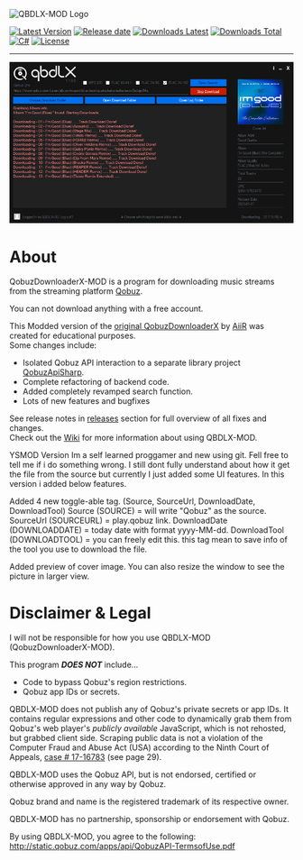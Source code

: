 ![QBDLX-MOD Logo](./QobuzDownloaderX/Resources/qbdlx.png?raw=true)

[![Latest Version](https://img.shields.io/github/v/release/DJDoubleD/QobuzDownloaderX-MOD?color=blue)](../../releases/latest)
[![Release date](https://img.shields.io/github/release-date/DJDoubleD/QobuzDownloaderX-MOD)](../../releases/latest)
[![Downloads Latest](https://img.shields.io/github/downloads/DJDoubleD/QobuzDownloaderX-MOD/latest/total?color=blue&label=downloads%20latest)](../../releases)
[![Downloads Total](https://img.shields.io/github/downloads/DJDoubleD/QobuzDownloaderX-MOD/total?color=blue&label=downloads%20total)](../../releases)
[![C#](https://img.shields.io/badge/c%23-%23239120.svg?flat&logo=c-sharp&logoColor=white)](https://learn.microsoft.com/en-us/dotnet/csharp/)
[![License](https://img.shields.io/github/license/DJDoubleD/QobuzDownloaderX-MOD?flat)](./LICENSE)

-----

![QobuzDownloaderX-MOD Main window](./-assets/QBDLX4.png?raw=true)

# About

QobuzDownloaderX-MOD is a program for downloading music streams from the streaming platform [Qobuz](https://qobuz.com).

You can not download anything with a free account.

This Modded version of the [original QobuzDownloaderX](https://github.com/ImAiiR/QobuzDownloaderX) by [AiiR](https://github.com/ImAiiR) was created for educational purposes.  
Some changes include:  

- Isolated Qobuz API interaction to a separate library project [QobuzApiSharp](https://github.com/DJDoubleD/QobuzApiSharp).
- Complete refactoring of backend code.
- Added completely revamped search function.
- Lots of new features and bugfixes

See release notes in [releases](../../releases) section for full overview of all fixes and changes.  
Check out the [Wiki](../../wiki) for more information about using QBDLX-MOD.

YSMOD Version
Im a self learned proggamer and new using git. Fell free to tell me if i do something wrong.
I still dont fully understand about how it get the file from the source but currently I just added some UI features.
In this version i added below features.

Added 4 new toggle-able tag. (Source, SourceUrl, DownloadDate, DownloadTool)
Source (SOURCE) 			      = will write "Qobuz" as the source.
SourceUrl (SOURCEURL) 		  = play.qobuz link.
DownloadDate (DOWNLOADDATE) = today date with format yyyy-MM-dd.
DownloadTool (DOWNLOADTOOL) = you can freely edit this. this tag mean to save info of the tool you use to download the file.

Added preview of cover image. You can also resize the window to see the picture in larger view.

# Disclaimer & Legal

I will not be responsible for how you use QBDLX-MOD (QobuzDownloaderX-MOD).

This program ***DOES NOT*** include...

- Code to bypass Qobuz's region restrictions.
- Qobuz app IDs or secrets.

QBDLX-MOD does not publish any of Qobuz's private secrets or app IDs. It contains regular expressions and other code to dynamically grab them from Qobuz's web player's *publicly available*  JavaScript, which is not rehosted, but grabbed client side. Scraping public data is not a violation of the Computer Fraud and Abuse Act (USA) according to the Ninth Court of Appeals, [case # 17-16783](http://cdn.ca9.uscourts.gov/datastore/opinions/2019/09/09/17-16783.pdf) (see page 29).

QBDLX-MOD uses the Qobuz API, but is not endorsed, certified or otherwise approved in any way by Qobuz.

Qobuz brand and name is the registered trademark of its respective owner.

QBDLX-MOD has no partnership, sponsorship or endorsement with Qobuz.

By using QBDLX-MOD, you agree to the following: <http://static.qobuz.com/apps/api/QobuzAPI-TermsofUse.pdf>
